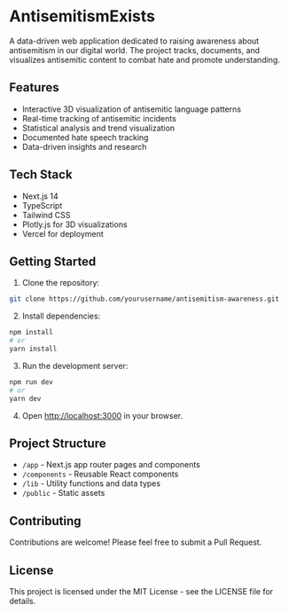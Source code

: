 # AntisemitismExists

A data-driven web application dedicated to raising awareness about antisemitism in our digital world. The project tracks, documents, and visualizes antisemitic content to combat hate and promote understanding.

## Features

- Interactive 3D visualization of antisemitic language patterns
- Real-time tracking of antisemitic incidents
- Statistical analysis and trend visualization
- Documented hate speech tracking
- Data-driven insights and research

## Tech Stack

- Next.js 14
- TypeScript
- Tailwind CSS
- Plotly.js for 3D visualizations
- Vercel for deployment

## Getting Started

1. Clone the repository:
```bash
git clone https://github.com/yourusername/antisemitism-awareness.git
```

2. Install dependencies:
```bash
npm install
# or
yarn install
```

3. Run the development server:
```bash
npm run dev
# or
yarn dev
```

4. Open [http://localhost:3000](http://localhost:3000) in your browser.

## Project Structure

- `/app` - Next.js app router pages and components
- `/components` - Reusable React components
- `/lib` - Utility functions and data types
- `/public` - Static assets

## Contributing

Contributions are welcome! Please feel free to submit a Pull Request.

## License

This project is licensed under the MIT License - see the LICENSE file for details. 
